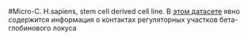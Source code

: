 #Micro-C. H.sapiens, stem cell derived cell line. В [этом датасете](https://data.4dnucleome.org/experiment-set-replicates/4DNES21D8SP8/#processed-files) явно содержится информация о контактах регуляторных участков бета-глобинового локуса 
